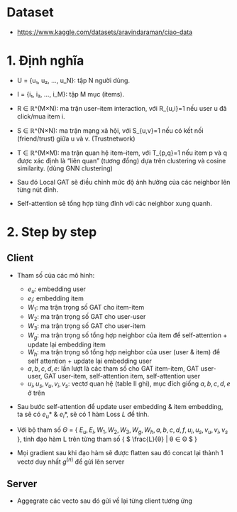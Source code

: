 # Dataset
- https://www.kaggle.com/datasets/aravindaraman/ciao-data
# 1. Định nghĩa
- U = {u₁, u₂, …, u_N}: tập N người dùng.
- I = {i₁, i₂, …, i_M}: tập M mục (items).
- R ∈ ℝ^(M×N): ma trận user–item interaction, với R_{u,i}=1 nếu user u đã click/mua item i.
- S ∈ ℝ^(N×N): ma trận mạng xã hội, với S_{u,v}=1 nếu có kết nối (friend/trust) giữa u và v. (Trustnetwork)
- T ∈ ℝ^(M×M): ma trận quan hệ item–item, với T_{p,q}=1 nếu item p và q được xác định là “liên quan” (tương đồng) dựa trên clustering và cosine similarity. (dùng GNN clustering)

- Sau đó Local GAT sẽ điều chỉnh mức độ ảnh hưởng của các neighbor lên từng nút đỉnh.

- Self-attention sẽ tổng hợp từng đỉnh với các neighbor xung quanh.

# 2. Step by step
## Client
- Tham số của các mô hình: 
    + $e_u$: embedding user
    + $e_i$: embedding item
    + $W_1$: ma trận trọng số GAT cho item-item
    + $W_2$: ma trận trọng số GAT cho user-user
    + $W_3$: ma trận trọng số GAT cho user-item
    + $W_g$: ma trận trọng số tổng hợp neighbor của item để self-attention + update lại embedding item
    + $W_h$: ma trận trọng số tổng hợp neighbor của user (user & item) để self attention + update lại embedding user
    + $a,b,c,d,e$: lần lượt là các tham số cho GAT item-item, GAT user-user, GAT user-item, self-attention item, self-attention user 
    + $u_i​,u_s​,v_u​,v_i​,v_s$: vectơ quan hệ (table II ghi), mục đích giống $a,b,c,d,e$ ở trên

- Sau bước self-attention để update user embedding & item embedding, ta sẽ có $e_u*$ & $e_i*$, sẽ có 1 hàm Loss $L$ để tính.

- Với bộ tham số $Θ$ = { $E_u​,E_i​,W_1​,W_2​,W_3​,W_g​,W_h​,a,b,c,d,f,u_i​,u_s​,v_u​,v_i​,v_s$ ​}, tính đạo hàm L trên từng tham số { $ \frac{L}{θ} | θ ∈ Θ $ }

- Mọi gradient sau khi đạo hàm sẽ được flatten sau đó concat lại thành 1 vectơ duy nhất $g^{(n)}$ để gửi lên server

## Server
- Aggegrate các vecto sau đó gửi về lại từng client tương ứng 
